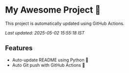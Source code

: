 # My Awesome Project 🚀

This project is automatically updated using GitHub Actions.

_Last updated: 2025-05-02 15:55:18 IST_

## Features
- Auto-update README using Python 🐍
- Auto Git push with GitHub Actions 🤖
